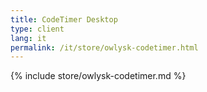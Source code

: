 ```yaml
---
title: CodeTimer Desktop
type: client
lang: it
permalink: /it/store/owlysk-codetimer.html
---
```


{% include store/owlysk-codetimer.md %}
 
